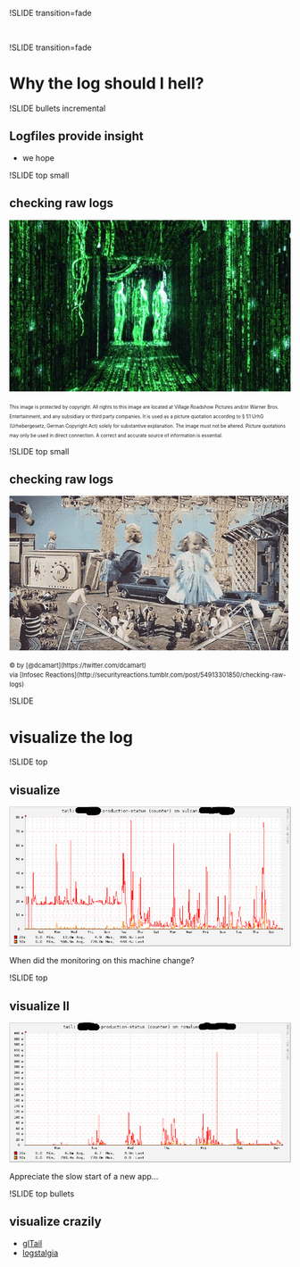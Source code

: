 !SLIDE transition=fade

&nbsp;

!SLIDE transition=fade

# Why the log should I hell?

!SLIDE bullets incremental

## Logfiles provide insight
* we hope

!SLIDE top small

## checking raw logs
![neo seeing programs in the matrix](matrix-code.jpg)

<span style="font-size:0.6em">
This image is protected by copyright. All rights to this image are located at
Village Roadshow Pictures and/or Warner Bros. Entertainment, and any
subsidiary or third party companies. It is used as a picture quotation
according to § 51 UrhG (Urhebergesetz, German Copyright Act) solely for
substantive explanation.  The image must not be altered. Picture quotations may only
be used in direct connection. A correct and accurate source of information
is essential.
</span>

!SLIDE top small

## checking raw logs
![lots of simultanouos, similiar things, visual noise](raw-logs.gif)

<span style="font-size:0.8em">
© by [@dcamart](https://twitter.com/dcamart) <br />
via [Infosec Reactions](http://securityreactions.tumblr.com/post/54913301850/checking-raw-logs)
</span>

!SLIDE

# visualize the log

!SLIDE top

## visualize
![lograge-visualization](one-status-month.png)

When did the monitoring on this machine change?

!SLIDE top

## visualize II
![lograge-visualization](two-status-week.png)

Appreciate the slow start of a new app…

!SLIDE top bullets

## visualize crazily
* [glTail](http://www.fudgie.org/)
* [logstalgia](https://code.google.com/p/logstalgia/)
